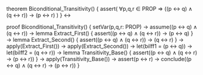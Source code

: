 theorem Biconditional_Transitivity() {
  assert(
    ∀p,q,r ∈ PROP ⇒ ((p ↔ q) ∧ (q ↔ r)) → (p ↔ r)
  )
} ↔

proof Biconditional_Transitivity() {
  setVar(p,q,r: PROP) →
  assume((p ↔ q) ∧ (q ↔ r)) →
  lemma Extract_First() {
    assert((p ↔ q) ∧ (q ↔ r)) → (p ↔ q)
  } →
  lemma Extract_Second() {
    assert((p ↔ q) ∧ (q ↔ r)) → (q ↔ r)
  } →
  apply(Extract_First()) →
  apply(Extract_Second()) →
  let(biIff1 = (p ↔ q)) →
  let(biIff2 = (q ↔ r)) →
  lemma Transitivity_Base() {
    assert((p ↔ q) ∧ (q ↔ r) → (p ↔ r))
  } →
  apply(Transitivity_Base()) →
  assert(p ↔ r) →
  conclude((p ↔ q) ∧ (q ↔ r) → (p ↔ r))
}